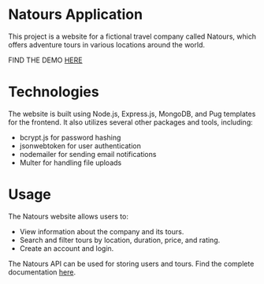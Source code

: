 # Natours Application

This project is a website for a fictional travel company called Natours, which offers adventure tours in various locations around the world.

FIND THE DEMO [HERE](https://natours-production-efab.up.railway.app/)

# Technologies

The website is built using Node.js, Express.js, MongoDB, and Pug templates for the frontend. It also utilizes several other packages and tools, including:

- bcrypt.js for password hashing
- jsonwebtoken for user authentication
- nodemailer for sending email notifications
- Multer for handling file uploads

# Usage

The Natours website allows users to:

- View information about the company and its tours.
- Search and filter tours by location, duration, price, and rating.
- Create an account and login.

The Natours API can be used for storing users and tours. Find the complete documentation [here](https://documenter.getpostman.com/view/23552536/2s93Y3tfNd).

